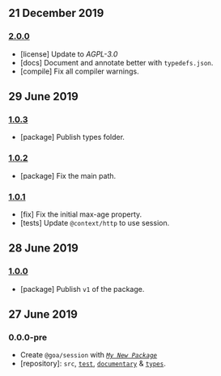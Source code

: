 ## 21 December 2019

### [2.0.0](https://github.com/idiocc/session/compare/v1.0.3...v2.0.0)

- [license] Update to _AGPL-3.0_
- [docs] Document and annotate better with `typedefs.json`.
- [compile] Fix all compiler warnings.

## 29 June 2019

### [1.0.3](https://github.com/idiocc/session/compare/v1.0.2...v1.0.3)

- [package] Publish types folder.

### [1.0.2](https://github.com/idiocc/session/compare/v1.0.1...v1.0.2)

- [package] Fix the main path.

### [1.0.1](https://github.com/idiocc/session/compare/v1.0.0...v1.0.1)

- [fix] Fix the initial max-age property.
- [tests] Update `@context/http` to use session.

## 28 June 2019

### [1.0.0](https://github.com/idiocc/session/compare/v0.0.0-pre...v1.0.0)

- [package] Publish `v1` of the package.

## 27 June 2019

### 0.0.0-pre

- Create `@goa/session` with _[`My New Package`](https://mnpjs.org)_
- [repository]: `src`, [`test`](https://contexttesting.com), [`documentary`](https://readme.page) & [`types`](https://typedef.page).